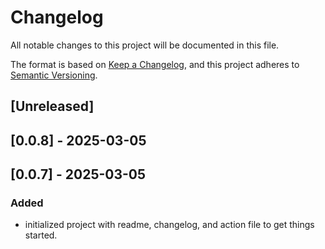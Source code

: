 # Changelog

All notable changes to this project will be documented in this file.

The format is based on [Keep a Changelog](https://keepachangelog.com/en/1.1.0/),
and this project adheres to
[Semantic Versioning](https://semver.org/spec/v2.0.0.html).

## [Unreleased]

## [0.0.8] - 2025-03-05

## [0.0.7] - 2025-03-05

### Added

- initialized project with readme, changelog, and action file to get things
  started.
